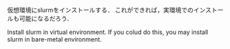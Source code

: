 仮想環境にslurmをインストールする．
これができれば，実環境でのインストールも可能になるだろう．

Install slurm in virtual environment.
If you colud do this, you may install slurm in bare-metal environment.
